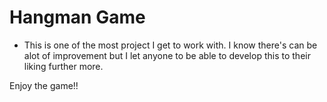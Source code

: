 # Hangman Game
- This is one of the most project I get to work with. I know there's can be alot of improvement but I let anyone to be able to develop this to their liking further more.

Enjoy the game!!
